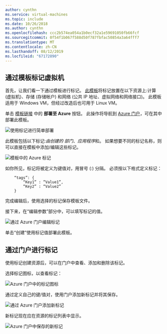 ```yaml
---
author: cynthn
ms.service: virtual-machines
ms.topic: include
ms.date: 10/26/2018
ms.author: cynthn
ms.openlocfilehash: ccc2b574ea054a1b0ecf32a1e59691050fb66fcf
ms.sourcegitcommit: 0f54f1b067f588d50f787fbfac50854a3a64fff7
ms.translationtype: MT
ms.contentlocale: zh-CN
ms.lasthandoff: 08/12/2019
ms.locfileid: "67172890"
---
```

## <a name="tagging-a-virtual-machine-through-templates"></a>通过模板标记虚拟机
首先，让我们看一下通过模板进行标记。 [此模板](https://github.com/Azure/azure-quickstart-templates/tree/master/101-vm-tags)将标记放置在以下资源上:计算 (虚拟机)、存储 (存储帐户) 和网络 (公共 IP 地址、虚拟网络和网络接口)。 此模板适用于 Windows VM，但经过改造后也可用于 Linux VM。

单击 [模板链接](https://github.com/Azure/azure-quickstart-templates/tree/master/101-vm-tags) 中的 **部署至 Azure** 按钮。 此操作将导航到 [Azure 门户](https://portal.azure.com/)，可在其中部署此模板。

![使用标记进行简单部署](./media/virtual-machines-common-tag/deploy-to-azure-tags.png)

此模板包括以下标记:*由创建的* *部门*、*应用程序*和。 如果想要不同的标记名称，则可以直接在模板中添加/编辑这些标记。

![模板中的 Azure 标记](./media/virtual-machines-common-tag/azure-tags-in-a-template.png)

如你所见，标记将被定义为键值对，用冒号 (:) 分隔。 必须按以下格式定义标记：

        “tags”: {
            “Key1” : ”Value1”,
            “Key2” : “Value2”
        }

完成编辑后，使用选择的标记保存模板文件。

接下来，在“编辑参数”部分中，可以填写标记的值。

![通过 Azure 门户编辑标记](./media/virtual-machines-common-tag/edit-tags-in-azure-portal.png)

单击“创建”使用标记值部署此模板。

## <a name="tagging-through-the-portal"></a>通过门户进行标记
使用标记创建资源后，可以在门户中查看、添加和删除该标记。

选择标记图标，以查看标记：

![Azure 门户中的标记图标](./media/virtual-machines-common-tag/azure-portal-tags-icon.png)

通过定义自己的键/值对，使用门户添加新标记并将其保存。

![通过 Azure 门户添加新标记](./media/virtual-machines-common-tag/azure-portal-add-new-tag.png)

新标记现在应在资源的标记列表中显示。

![Azure 门户中保存的新标记](./media/virtual-machines-common-tag/azure-portal-saved-new-tag.png)


